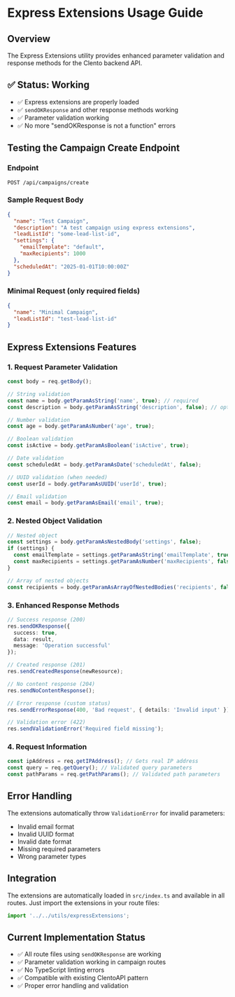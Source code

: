 # Express Extensions Usage Guide

## Overview
The Express Extensions utility provides enhanced parameter validation and response methods for the Clento backend API.

## ✅ Status: Working
- ✅ Express extensions are properly loaded
- ✅ `sendOKResponse` and other response methods working
- ✅ Parameter validation working
- ✅ No more "sendOKResponse is not a function" errors

## Testing the Campaign Create Endpoint

### Endpoint
```
POST /api/campaigns/create
```

### Sample Request Body
```json
{
  "name": "Test Campaign",
  "description": "A test campaign using express extensions",
  "leadListId": "some-lead-list-id",
  "settings": {
    "emailTemplate": "default",
    "maxRecipients": 1000
  },
  "scheduledAt": "2025-01-01T10:00:00Z"
}
```

### Minimal Request (only required fields)
```json
{
  "name": "Minimal Campaign",
  "leadListId": "test-lead-list-id"
}
```

## Express Extensions Features

### 1. Request Parameter Validation
```typescript
const body = req.getBody();

// String validation
const name = body.getParamAsString('name', true); // required
const description = body.getParamAsString('description', false); // optional

// Number validation
const age = body.getParamAsNumber('age', true);

// Boolean validation
const isActive = body.getParamAsBoolean('isActive', true);

// Date validation
const scheduledAt = body.getParamAsDate('scheduledAt', false);

// UUID validation (when needed)
const userId = body.getParamAsUUID('userId', true);

// Email validation
const email = body.getParamAsEmail('email', true);
```

### 2. Nested Object Validation
```typescript
// Nested object
const settings = body.getParamAsNestedBody('settings', false);
if (settings) {
  const emailTemplate = settings.getParamAsString('emailTemplate', true);
  const maxRecipients = settings.getParamAsNumber('maxRecipients', false);
}

// Array of nested objects
const recipients = body.getParamAsArrayOfNestedBodies('recipients', false);
```

### 3. Enhanced Response Methods
```typescript
// Success response (200)
res.sendOKResponse({
  success: true,
  data: result,
  message: 'Operation successful'
});

// Created response (201)
res.sendCreatedResponse(newResource);

// No content response (204)
res.sendNoContentResponse();

// Error response (custom status)
res.sendErrorResponse(400, 'Bad request', { details: 'Invalid input' });

// Validation error (422)
res.sendValidationError('Required field missing');
```

### 4. Request Information
```typescript
const ipAddress = req.getIPAddress(); // Gets real IP address
const query = req.getQuery(); // Validated query parameters
const pathParams = req.getPathParams(); // Validated path parameters
```

## Error Handling
The extensions automatically throw `ValidationError` for invalid parameters:
- Invalid email format
- Invalid UUID format
- Invalid date format
- Missing required parameters
- Wrong parameter types

## Integration
The extensions are automatically loaded in `src/index.ts` and available in all routes. Just import the extensions in your route files:

```typescript
import '../../utils/expressExtensions';
```

## Current Implementation Status
- ✅ All route files using `sendOKResponse` are working
- ✅ Parameter validation working in campaign routes
- ✅ No TypeScript linting errors
- ✅ Compatible with existing ClentoAPI pattern
- ✅ Proper error handling and validation
